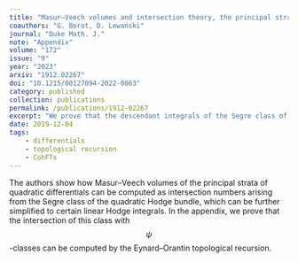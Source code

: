 ```yaml
---
title: "Masur–Veech volumes and intersection theory, the principal strata of quadratic differentials"
coauthors: "G. Borot, D. Lewański"
journal: "Duke Math. J."
note: "Appendix"
volume: "172"
issue: "9"
year: "2023"
arxiv: "1912.02267"
doi: "10.1215/00127094-2022-0063"
category: published
collection: publications
permalink: /publications/1912-02267
excerpt: "We prove that the descendant integrals of the Segre class of the quadratic Hodge bundle are computed by topological recursion."
date: 2019-12-04
tags:
    - differentials
    - topological recursion
    - CohFTs
---
```


The authors show how Masur–Veech volumes of the principal strata of quadratic differentials can be computed as intersection numbers arising from the Segre class of the quadratic Hodge bundle, which can be further simplified to certain linear Hodge integrals. In the appendix, we prove that the intersection of this class with $$\psi$$-classes can be computed by the Eynard–Orantin topological recursion. 